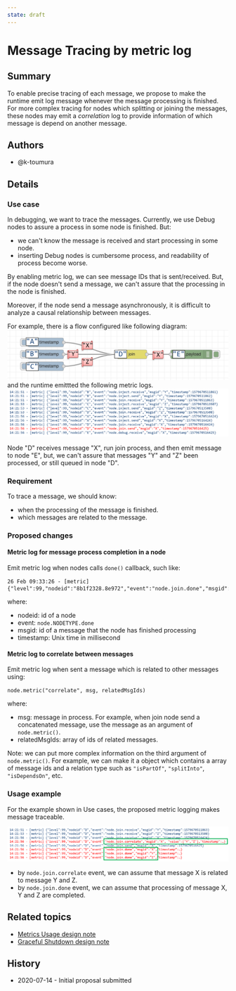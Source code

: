 ```yaml
---
state: draft 
---
```


# Message Tracing by metric log 

<!--This is the title of the proposal. It should communicate the key purpose of the
proposal and will be how it is referred to in general discussion.-->

## Summary

<!--This section provides the high-level description of the feature being proposed.
It should provide enough information for end-users to understand what the feature
is trying to achieve.-->
To enable precise tracing of each message, we propose to make the runtime emit
log message whenever the message processing is finished.   For more complex
tracing for nodes which splitting or joining the messages, these nodes may
emit a *correlation* log to provide information of
which message is depend on another message.

## Authors

 - @k-toumura

## Details

### Use case

In debugging, we want to trace the messages. Currently, we use Debug nodes to assure a process in some node is finished. But:

- we can't know the message is received and start processing in some node.
- inserting Debug nodes is cumbersome process, and readability of process become worse.

By enabling metric log, we can see message IDs that is sent/received.
But, if the node doesn't send a message, we can't assure that
the processing in the node is finished.

Moreover, if the node send a message asynchronously, it is difficult
to analyze a causal relationship between messages.

For example, there is a flow configured like following diagram:
![sample flow](sampleflow.png)
and the runtime emittted the following metric logs.
![sample log](samplelog.png)

Node "D" receives message "X", run join process, and then emit message to node "E",
but, we can't assure that messages "Y" and "Z" been processed, or still queued in node "D".

### Requirement

To trace a message, we should know:
- when the processing of the message is finished.
- which messages are related to the message. 

### Proposed changes

#### Metric log for message process completion in a node

Emit metric log when nodes calls `done()` callback, such like:
```
26 Feb 09:33:26 - [metric] {"level":99,"nodeid":"8b1f2328.8e972","event":"node.join.done","msgid":"2522bce.e667944","timestamp":1582677206863}

```
where:
 - nodeid: id of a node
 - event: `node.NODETYPE.done`
 - msgid: id of a message that the node has finished processing
 - timestamp: Unix time in millisecond

#### Metric log to correlate between messages

Emit metric log when sent a message which is related to other messages using:
```
node.metric("correlate", msg, relatedMsgIds)
```
where:
- msg: message in process.  For example, when join node send a concatenated message, use the message as an argument of `node.metric()`.
- relatedMsgIds: array of ids of related messages.

Note: we can put more complex information on the third argument of `node.metric()`.  For example, we can make it a object which contains a array of message ids and a relation type such as `"isPartOf"`, `"splitInto"`, `"isDependsOn"`, etc.

### Usage example

For the example shown in Use cases, the proposed metric logging makes message traceable.  

![Correlation](correlationlog.png)

- by `node.join.correlate` event, we can assume that message X is related to message Y and Z.
- by `node.join.done` event, we can assume that processing of message X, Y and Z are completed.

## Related topics

- [Metrics Usage design note](../metrics-usage.md)
- [Graceful Shutdown design note](../gracerul-shutdown/README.md)

## History

- 2020-07-14 - Initial proposal submitted


